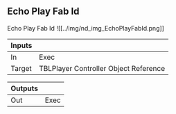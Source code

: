 ## Echo Play Fab Id
Echo Play Fab Id
![[../img/nd_img_EchoPlayFabId.png]]

|Inputs||
|--|--|
| In | Exec |
| Target | TBLPlayer Controller Object Reference |

|Outputs||
|--|--|
| Out | Exec |
